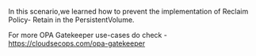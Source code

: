 In this scenario,we learned how to prevent the implementation of Reclaim Policy- Retain in the PersistentVolume.


For more OPA Gatekeeper use-cases do check - https://cloudsecops.com/opa-gatekeeper
